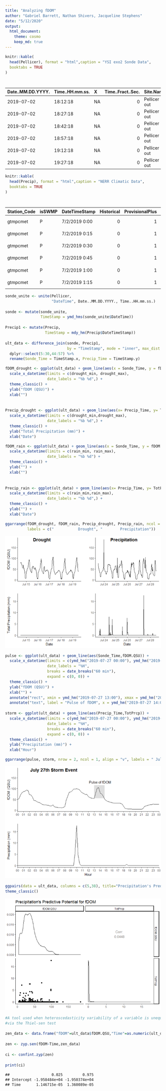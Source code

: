 ```yaml
---
title: "Analyzing fDOM"
author: "Gabriel Barrett, Nathan Shivers, Jacqueline Stephens"
date: "5/12/2020"
output:
  html_document:
    theme: cosmo
    keep_md: true
---
```






```r
knitr::kable(
  head(Pellicer), format = "html",caption = "YSI exo2 Sonde Data",
  booktabs = TRUE
)
```

<table>
<caption>YSI exo2 Sonde Data</caption>
 <thead>
  <tr>
   <th style="text-align:left;"> Date..MM.DD.YYYY. </th>
   <th style="text-align:left;"> Time..HH.mm.ss. </th>
   <th style="text-align:left;"> X </th>
   <th style="text-align:right;"> Time..Fract..Sec. </th>
   <th style="text-align:left;"> Site.Name </th>
   <th style="text-align:right;"> Chlorophyll.RFU </th>
   <th style="text-align:right;"> Chlorophyll.ug.L </th>
   <th style="text-align:right;"> Cond.µS.cm </th>
   <th style="text-align:right;"> Depth.m </th>
   <th style="text-align:right;"> fDOM.QSU </th>
   <th style="text-align:right;"> fDOM.RFU </th>
   <th style="text-align:right;"> nLF.Cond.µS.cm </th>
   <th style="text-align:right;"> ODO...sat </th>
   <th style="text-align:right;"> ODO...local </th>
   <th style="text-align:right;"> ODO.mg.L </th>
   <th style="text-align:right;"> Pressure.psi.a </th>
   <th style="text-align:right;"> Sal.psu </th>
   <th style="text-align:right;"> SpCond.µS.cm </th>
   <th style="text-align:right;"> BGA.PE.RFU </th>
   <th style="text-align:right;"> BGA.PE.ug.L </th>
   <th style="text-align:right;"> TDS.mg.L </th>
   <th style="text-align:right;"> Turbidity.FNU </th>
   <th style="text-align:right;"> TSS.mg.L </th>
   <th style="text-align:right;"> Wiper.Position.volt </th>
   <th style="text-align:right;"> pH </th>
   <th style="text-align:right;"> pH.mV </th>
   <th style="text-align:right;"> Temp..C </th>
   <th style="text-align:right;"> Vertical.Position.m </th>
   <th style="text-align:right;"> Battery.V </th>
   <th style="text-align:right;"> Cable.Pwr.V </th>
  </tr>
 </thead>
<tbody>
  <tr>
   <td style="text-align:left;"> 2019-07-02 </td>
   <td style="text-align:left;"> 18:12:18 </td>
   <td style="text-align:left;"> NA </td>
   <td style="text-align:right;"> 0 </td>
   <td style="text-align:left;"> Pellicer out </td>
   <td style="text-align:right;"> 0.99 </td>
   <td style="text-align:right;"> 3.95 </td>
   <td style="text-align:right;"> 60640.3 </td>
   <td style="text-align:right;"> 10.860 </td>
   <td style="text-align:right;"> 24.92 </td>
   <td style="text-align:right;"> 8.31 </td>
   <td style="text-align:right;"> 51939.2 </td>
   <td style="text-align:right;"> 101.3 </td>
   <td style="text-align:right;"> 105.0 </td>
   <td style="text-align:right;"> 6.06 </td>
   <td style="text-align:right;"> 15.763 </td>
   <td style="text-align:right;"> 34.58 </td>
   <td style="text-align:right;"> 52833.1 </td>
   <td style="text-align:right;"> 4.03 </td>
   <td style="text-align:right;"> 11.28 </td>
   <td style="text-align:right;"> 34342 </td>
   <td style="text-align:right;"> 11.20 </td>
   <td style="text-align:right;"> 0 </td>
   <td style="text-align:right;"> 1.190 </td>
   <td style="text-align:right;"> 7.9 </td>
   <td style="text-align:right;"> -54.7 </td>
   <td style="text-align:right;"> 32.737 </td>
   <td style="text-align:right;"> 10.859 </td>
   <td style="text-align:right;"> 6.19 </td>
   <td style="text-align:right;"> 0 </td>
  </tr>
  <tr>
   <td style="text-align:left;"> 2019-07-02 </td>
   <td style="text-align:left;"> 18:27:18 </td>
   <td style="text-align:left;"> NA </td>
   <td style="text-align:right;"> 0 </td>
   <td style="text-align:left;"> Pellicer out </td>
   <td style="text-align:right;"> 0.94 </td>
   <td style="text-align:right;"> 3.75 </td>
   <td style="text-align:right;"> 60943.5 </td>
   <td style="text-align:right;"> 10.903 </td>
   <td style="text-align:right;"> 25.13 </td>
   <td style="text-align:right;"> 8.38 </td>
   <td style="text-align:right;"> 52002.9 </td>
   <td style="text-align:right;"> 103.4 </td>
   <td style="text-align:right;"> 107.2 </td>
   <td style="text-align:right;"> 6.17 </td>
   <td style="text-align:right;"> 15.823 </td>
   <td style="text-align:right;"> 34.64 </td>
   <td style="text-align:right;"> 52923.2 </td>
   <td style="text-align:right;"> 4.39 </td>
   <td style="text-align:right;"> 12.29 </td>
   <td style="text-align:right;"> 34400 </td>
   <td style="text-align:right;"> 11.54 </td>
   <td style="text-align:right;"> 0 </td>
   <td style="text-align:right;"> 1.179 </td>
   <td style="text-align:right;"> 7.9 </td>
   <td style="text-align:right;"> -54.7 </td>
   <td style="text-align:right;"> 32.934 </td>
   <td style="text-align:right;"> 10.901 </td>
   <td style="text-align:right;"> 6.19 </td>
   <td style="text-align:right;"> 0 </td>
  </tr>
  <tr>
   <td style="text-align:left;"> 2019-07-02 </td>
   <td style="text-align:left;"> 18:42:18 </td>
   <td style="text-align:left;"> NA </td>
   <td style="text-align:right;"> 0 </td>
   <td style="text-align:left;"> Pellicer out </td>
   <td style="text-align:right;"> 1.26 </td>
   <td style="text-align:right;"> 5.04 </td>
   <td style="text-align:right;"> 60287.2 </td>
   <td style="text-align:right;"> 10.941 </td>
   <td style="text-align:right;"> 25.41 </td>
   <td style="text-align:right;"> 8.47 </td>
   <td style="text-align:right;"> 51794.1 </td>
   <td style="text-align:right;"> 102.5 </td>
   <td style="text-align:right;"> 106.3 </td>
   <td style="text-align:right;"> 6.16 </td>
   <td style="text-align:right;"> 15.879 </td>
   <td style="text-align:right;"> 34.46 </td>
   <td style="text-align:right;"> 52665.3 </td>
   <td style="text-align:right;"> 4.91 </td>
   <td style="text-align:right;"> 13.75 </td>
   <td style="text-align:right;"> 34232 </td>
   <td style="text-align:right;"> 13.81 </td>
   <td style="text-align:right;"> 0 </td>
   <td style="text-align:right;"> 1.186 </td>
   <td style="text-align:right;"> 7.9 </td>
   <td style="text-align:right;"> -54.5 </td>
   <td style="text-align:right;"> 32.577 </td>
   <td style="text-align:right;"> 10.941 </td>
   <td style="text-align:right;"> 6.19 </td>
   <td style="text-align:right;"> 0 </td>
  </tr>
  <tr>
   <td style="text-align:left;"> 2019-07-02 </td>
   <td style="text-align:left;"> 18:57:18 </td>
   <td style="text-align:left;"> NA </td>
   <td style="text-align:right;"> 0 </td>
   <td style="text-align:left;"> Pellicer out </td>
   <td style="text-align:right;"> 1.53 </td>
   <td style="text-align:right;"> 6.10 </td>
   <td style="text-align:right;"> 59427.8 </td>
   <td style="text-align:right;"> 10.974 </td>
   <td style="text-align:right;"> 25.73 </td>
   <td style="text-align:right;"> 8.58 </td>
   <td style="text-align:right;"> 51597.4 </td>
   <td style="text-align:right;"> 100.4 </td>
   <td style="text-align:right;"> 104.1 </td>
   <td style="text-align:right;"> 6.09 </td>
   <td style="text-align:right;"> 15.928 </td>
   <td style="text-align:right;"> 34.28 </td>
   <td style="text-align:right;"> 52396.4 </td>
   <td style="text-align:right;"> 5.54 </td>
   <td style="text-align:right;"> 15.50 </td>
   <td style="text-align:right;"> 34058 </td>
   <td style="text-align:right;"> 14.07 </td>
   <td style="text-align:right;"> 0 </td>
   <td style="text-align:right;"> 1.189 </td>
   <td style="text-align:right;"> 7.9 </td>
   <td style="text-align:right;"> -54.6 </td>
   <td style="text-align:right;"> 32.026 </td>
   <td style="text-align:right;"> 10.973 </td>
   <td style="text-align:right;"> 6.19 </td>
   <td style="text-align:right;"> 0 </td>
  </tr>
  <tr>
   <td style="text-align:left;"> 2019-07-02 </td>
   <td style="text-align:left;"> 19:12:18 </td>
   <td style="text-align:left;"> NA </td>
   <td style="text-align:right;"> 0 </td>
   <td style="text-align:left;"> Pellicer out </td>
   <td style="text-align:right;"> 1.64 </td>
   <td style="text-align:right;"> 6.56 </td>
   <td style="text-align:right;"> 58886.9 </td>
   <td style="text-align:right;"> 11.007 </td>
   <td style="text-align:right;"> 25.42 </td>
   <td style="text-align:right;"> 8.47 </td>
   <td style="text-align:right;"> 51526.9 </td>
   <td style="text-align:right;"> 98.4 </td>
   <td style="text-align:right;"> 102.0 </td>
   <td style="text-align:right;"> 6.00 </td>
   <td style="text-align:right;"> 15.977 </td>
   <td style="text-align:right;"> 34.21 </td>
   <td style="text-align:right;"> 52274.9 </td>
   <td style="text-align:right;"> 6.18 </td>
   <td style="text-align:right;"> 17.32 </td>
   <td style="text-align:right;"> 33979 </td>
   <td style="text-align:right;"> 13.70 </td>
   <td style="text-align:right;"> 0 </td>
   <td style="text-align:right;"> 1.191 </td>
   <td style="text-align:right;"> 7.9 </td>
   <td style="text-align:right;"> -54.5 </td>
   <td style="text-align:right;"> 31.622 </td>
   <td style="text-align:right;"> 11.008 </td>
   <td style="text-align:right;"> 6.19 </td>
   <td style="text-align:right;"> 0 </td>
  </tr>
  <tr>
   <td style="text-align:left;"> 2019-07-02 </td>
   <td style="text-align:left;"> 19:27:18 </td>
   <td style="text-align:left;"> NA </td>
   <td style="text-align:right;"> 0 </td>
   <td style="text-align:left;"> Pellicer out </td>
   <td style="text-align:right;"> 2.16 </td>
   <td style="text-align:right;"> 8.64 </td>
   <td style="text-align:right;"> 58759.5 </td>
   <td style="text-align:right;"> 11.047 </td>
   <td style="text-align:right;"> 24.95 </td>
   <td style="text-align:right;"> 8.32 </td>
   <td style="text-align:right;"> 51538.8 </td>
   <td style="text-align:right;"> 97.1 </td>
   <td style="text-align:right;"> 100.7 </td>
   <td style="text-align:right;"> 5.94 </td>
   <td style="text-align:right;"> 16.036 </td>
   <td style="text-align:right;"> 34.21 </td>
   <td style="text-align:right;"> 52271.7 </td>
   <td style="text-align:right;"> 5.88 </td>
   <td style="text-align:right;"> 16.45 </td>
   <td style="text-align:right;"> 33977 </td>
   <td style="text-align:right;"> 12.96 </td>
   <td style="text-align:right;"> 0 </td>
   <td style="text-align:right;"> 1.179 </td>
   <td style="text-align:right;"> 7.9 </td>
   <td style="text-align:right;"> -54.2 </td>
   <td style="text-align:right;"> 31.498 </td>
   <td style="text-align:right;"> 11.047 </td>
   <td style="text-align:right;"> 6.19 </td>
   <td style="text-align:right;"> 0 </td>
  </tr>
</tbody>
</table>

```r
knitr::kable(
  head(Precip), format = "html",caption = "NERR Climatic Data",
  booktabs = TRUE
)
```

<table>
<caption>NERR Climatic Data</caption>
 <thead>
  <tr>
   <th style="text-align:left;"> Station_Code </th>
   <th style="text-align:left;"> isSWMP </th>
   <th style="text-align:left;"> DateTimeStamp </th>
   <th style="text-align:right;"> Historical </th>
   <th style="text-align:right;"> ProvisionalPlus </th>
   <th style="text-align:right;"> Frequency </th>
   <th style="text-align:left;"> F_Record </th>
   <th style="text-align:right;"> ATemp </th>
   <th style="text-align:left;"> F_ATemp </th>
   <th style="text-align:right;"> RH </th>
   <th style="text-align:left;"> F_RH </th>
   <th style="text-align:right;"> BP </th>
   <th style="text-align:left;"> F_BP </th>
   <th style="text-align:right;"> WSpd </th>
   <th style="text-align:left;"> F_WSpd </th>
   <th style="text-align:right;"> MaxWSpd </th>
   <th style="text-align:left;"> F_MaxWSpd </th>
   <th style="text-align:left;"> MaxWSpdT </th>
   <th style="text-align:right;"> Wdir </th>
   <th style="text-align:left;"> F_Wdir </th>
   <th style="text-align:right;"> SDWDir </th>
   <th style="text-align:left;"> F_SDWDir </th>
   <th style="text-align:right;"> TotPAR </th>
   <th style="text-align:left;"> F_TotPAR </th>
   <th style="text-align:right;"> TotPrcp </th>
   <th style="text-align:left;"> F_TotPrcp </th>
  </tr>
 </thead>
<tbody>
  <tr>
   <td style="text-align:left;"> gtmpcmet </td>
   <td style="text-align:left;"> P </td>
   <td style="text-align:left;"> 7/2/2019 0:00 </td>
   <td style="text-align:right;"> 0 </td>
   <td style="text-align:right;"> 1 </td>
   <td style="text-align:right;"> 15 </td>
   <td style="text-align:left;"> NA </td>
   <td style="text-align:right;"> 25.7 </td>
   <td style="text-align:left;"> &lt;0&gt; </td>
   <td style="text-align:right;"> 100 </td>
   <td style="text-align:left;"> &lt;0&gt; </td>
   <td style="text-align:right;"> 1016 </td>
   <td style="text-align:left;"> &lt;1&gt; [SSD] </td>
   <td style="text-align:right;"> 1.5 </td>
   <td style="text-align:left;"> &lt;0&gt; </td>
   <td style="text-align:right;"> 3.0 </td>
   <td style="text-align:left;"> &lt;0&gt; </td>
   <td style="text-align:left;"> 23:45 </td>
   <td style="text-align:right;"> 258 </td>
   <td style="text-align:left;"> &lt;0&gt; </td>
   <td style="text-align:right;"> 18 </td>
   <td style="text-align:left;"> &lt;0&gt; </td>
   <td style="text-align:right;"> 0 </td>
   <td style="text-align:left;"> &lt;0&gt; </td>
   <td style="text-align:right;"> 0 </td>
   <td style="text-align:left;"> &lt;0&gt; </td>
  </tr>
  <tr>
   <td style="text-align:left;"> gtmpcmet </td>
   <td style="text-align:left;"> P </td>
   <td style="text-align:left;"> 7/2/2019 0:15 </td>
   <td style="text-align:right;"> 0 </td>
   <td style="text-align:right;"> 1 </td>
   <td style="text-align:right;"> 15 </td>
   <td style="text-align:left;"> NA </td>
   <td style="text-align:right;"> 25.6 </td>
   <td style="text-align:left;"> &lt;0&gt; </td>
   <td style="text-align:right;"> 100 </td>
   <td style="text-align:left;"> &lt;0&gt; </td>
   <td style="text-align:right;"> 1016 </td>
   <td style="text-align:left;"> &lt;1&gt; [SSD] </td>
   <td style="text-align:right;"> 2.0 </td>
   <td style="text-align:left;"> &lt;0&gt; </td>
   <td style="text-align:right;"> 3.6 </td>
   <td style="text-align:left;"> &lt;0&gt; </td>
   <td style="text-align:left;"> 0:12 </td>
   <td style="text-align:right;"> 262 </td>
   <td style="text-align:left;"> &lt;0&gt; </td>
   <td style="text-align:right;"> 18 </td>
   <td style="text-align:left;"> &lt;0&gt; </td>
   <td style="text-align:right;"> 0 </td>
   <td style="text-align:left;"> &lt;0&gt; </td>
   <td style="text-align:right;"> 0 </td>
   <td style="text-align:left;"> &lt;0&gt; </td>
  </tr>
  <tr>
   <td style="text-align:left;"> gtmpcmet </td>
   <td style="text-align:left;"> P </td>
   <td style="text-align:left;"> 7/2/2019 0:30 </td>
   <td style="text-align:right;"> 0 </td>
   <td style="text-align:right;"> 1 </td>
   <td style="text-align:right;"> 15 </td>
   <td style="text-align:left;"> NA </td>
   <td style="text-align:right;"> 25.6 </td>
   <td style="text-align:left;"> &lt;0&gt; </td>
   <td style="text-align:right;"> 100 </td>
   <td style="text-align:left;"> &lt;0&gt; </td>
   <td style="text-align:right;"> 1016 </td>
   <td style="text-align:left;"> &lt;1&gt; [SSD] </td>
   <td style="text-align:right;"> 1.8 </td>
   <td style="text-align:left;"> &lt;0&gt; </td>
   <td style="text-align:right;"> 3.2 </td>
   <td style="text-align:left;"> &lt;0&gt; </td>
   <td style="text-align:left;"> 0:28 </td>
   <td style="text-align:right;"> 271 </td>
   <td style="text-align:left;"> &lt;0&gt; </td>
   <td style="text-align:right;"> 18 </td>
   <td style="text-align:left;"> &lt;0&gt; </td>
   <td style="text-align:right;"> 0 </td>
   <td style="text-align:left;"> &lt;0&gt; </td>
   <td style="text-align:right;"> 0 </td>
   <td style="text-align:left;"> &lt;0&gt; </td>
  </tr>
  <tr>
   <td style="text-align:left;"> gtmpcmet </td>
   <td style="text-align:left;"> P </td>
   <td style="text-align:left;"> 7/2/2019 0:45 </td>
   <td style="text-align:right;"> 0 </td>
   <td style="text-align:right;"> 1 </td>
   <td style="text-align:right;"> 15 </td>
   <td style="text-align:left;"> NA </td>
   <td style="text-align:right;"> 25.5 </td>
   <td style="text-align:left;"> &lt;0&gt; </td>
   <td style="text-align:right;"> 100 </td>
   <td style="text-align:left;"> &lt;0&gt; </td>
   <td style="text-align:right;"> 1016 </td>
   <td style="text-align:left;"> &lt;1&gt; [SSD] </td>
   <td style="text-align:right;"> 1.8 </td>
   <td style="text-align:left;"> &lt;0&gt; </td>
   <td style="text-align:right;"> 3.7 </td>
   <td style="text-align:left;"> &lt;0&gt; </td>
   <td style="text-align:left;"> 0:36 </td>
   <td style="text-align:right;"> 266 </td>
   <td style="text-align:left;"> &lt;0&gt; </td>
   <td style="text-align:right;"> 19 </td>
   <td style="text-align:left;"> &lt;0&gt; </td>
   <td style="text-align:right;"> 0 </td>
   <td style="text-align:left;"> &lt;0&gt; </td>
   <td style="text-align:right;"> 0 </td>
   <td style="text-align:left;"> &lt;0&gt; </td>
  </tr>
  <tr>
   <td style="text-align:left;"> gtmpcmet </td>
   <td style="text-align:left;"> P </td>
   <td style="text-align:left;"> 7/2/2019 1:00 </td>
   <td style="text-align:right;"> 0 </td>
   <td style="text-align:right;"> 1 </td>
   <td style="text-align:right;"> 15 </td>
   <td style="text-align:left;"> NA </td>
   <td style="text-align:right;"> 25.4 </td>
   <td style="text-align:left;"> &lt;0&gt; </td>
   <td style="text-align:right;"> 100 </td>
   <td style="text-align:left;"> &lt;0&gt; </td>
   <td style="text-align:right;"> 1016 </td>
   <td style="text-align:left;"> &lt;1&gt; [SSD] </td>
   <td style="text-align:right;"> 1.6 </td>
   <td style="text-align:left;"> &lt;0&gt; </td>
   <td style="text-align:right;"> 2.9 </td>
   <td style="text-align:left;"> &lt;0&gt; </td>
   <td style="text-align:left;"> 0:45 </td>
   <td style="text-align:right;"> 270 </td>
   <td style="text-align:left;"> &lt;0&gt; </td>
   <td style="text-align:right;"> 19 </td>
   <td style="text-align:left;"> &lt;0&gt; </td>
   <td style="text-align:right;"> 0 </td>
   <td style="text-align:left;"> &lt;0&gt; </td>
   <td style="text-align:right;"> 0 </td>
   <td style="text-align:left;"> &lt;0&gt; </td>
  </tr>
  <tr>
   <td style="text-align:left;"> gtmpcmet </td>
   <td style="text-align:left;"> P </td>
   <td style="text-align:left;"> 7/2/2019 1:15 </td>
   <td style="text-align:right;"> 0 </td>
   <td style="text-align:right;"> 1 </td>
   <td style="text-align:right;"> 15 </td>
   <td style="text-align:left;"> NA </td>
   <td style="text-align:right;"> 25.3 </td>
   <td style="text-align:left;"> &lt;0&gt; </td>
   <td style="text-align:right;"> 100 </td>
   <td style="text-align:left;"> &lt;0&gt; </td>
   <td style="text-align:right;"> 1015 </td>
   <td style="text-align:left;"> &lt;1&gt; [SSD] </td>
   <td style="text-align:right;"> 1.7 </td>
   <td style="text-align:left;"> &lt;0&gt; </td>
   <td style="text-align:right;"> 3.2 </td>
   <td style="text-align:left;"> &lt;0&gt; </td>
   <td style="text-align:left;"> 1:00 </td>
   <td style="text-align:right;"> 274 </td>
   <td style="text-align:left;"> &lt;0&gt; </td>
   <td style="text-align:right;"> 17 </td>
   <td style="text-align:left;"> &lt;0&gt; </td>
   <td style="text-align:right;"> 0 </td>
   <td style="text-align:left;"> &lt;0&gt; </td>
   <td style="text-align:right;"> 0 </td>
   <td style="text-align:left;"> &lt;0&gt; </td>
  </tr>
</tbody>
</table>


```r
sonde_unite <- unite(Pellicer,
                     "DateTime", Date..MM.DD.YYYY., Time..HH.mm.ss.)

sonde <- mutate(sonde_unite, 
                TimeStamp = ymd_hms(sonde_unite$DateTime))

Precip1 <- mutate(Precip, 
                  TimeStamp = mdy_hm(Precip$DateTimeStamp))

ult_data <- difference_join(sonde, Precip1, 
                            by = "TimeStamp", mode = "inner", max_dist = 180) %>%
  dplyr::select(5:30,44:57) %>%
  rename(Sonde_Time = TimeStamp.x, Precip_Time = TimeStamp.y)
```







```r
fDOM_drought <- ggplot(ult_data) + geom_line(aes(x = Sonde_Time, y = fDOM.QSU)) + 
  scale_x_datetime(limits = c(drought_min, drought_max),
                   date_labels = "%b %d",) + 
  theme_classic() +
  ylab("fDOM (QSU)") +
  xlab("")


Precip_drought <- ggplot(ult_data) + geom_line(aes(x= Precip_Time, y= TotPrcp)) + 
  scale_x_datetime(limits = c(drought_min,drought_max),
                   date_labels = "%b %d",) + 
  theme_classic() +
  ylab("Total Precipitation (mm)") +
  xlab("Date")
```


```r
fDOM_rain <- ggplot(ult_data) + geom_line(aes(x = Sonde_Time, y = fDOM.QSU)) + 
  scale_x_datetime(limits = c(rain_min, rain_max),
                   date_labels = "%b %d") + 
  theme_classic() +
  ylab("") +
  xlab("") 


Precip_rain <- ggplot(ult_data) + geom_line(aes(x= Precip_Time, y= TotPrcp)) + 
  scale_x_datetime(limits = c(rain_min,rain_max),
                   date_labels = "%b %d",) + 
  theme_classic() +
  ylab("") +
  xlab("Date")
```


```r
ggarrange(fDOM_drought, fDOM_rain, Precip_drought, Precip_rain, ncol = 2, nrow = 2, align = "v", 
          labels = c("           Drought", "        Precipitation"))
```

![](fDOM_Analysis_files/figure-html/unnamed-chunk-6-1.png)<!-- -->






```r
pulse <- ggplot(ult_data) + geom_line(aes(Sonde_Time,fDOM.QSU)) + 
  scale_x_datetime(limits = c(ymd_hm("2019-07-27 00:00"), ymd_hm("2019-07-28 00:00")),
                   date_labels = "%H",
                   breaks = date_breaks("60 min"),
                   expand = c(0, 0)) + 
  theme_classic() +
  ylab("fDOM (QSU)") + 
  xlab("") + 
  annotate("rect", xmin = ymd_hm("2019-07-27 13:00"), xmax = ymd_hm("2019-07-27 14:45"), ymin = 55, ymax = 115, alpha = .2) +
  annotate("text", label = "Pulse of fDOM", x = ymd_hm("2019-07-27 14:00"), y = 130)

storm <- ggplot(ult_data) + geom_line(aes(Precip_Time,TotPrcp)) + 
  scale_x_datetime(limits = c(ymd_hm("2019-07-27 00:00"), ymd_hm("2019-07-28 00:00")),
                   date_labels = "%H",
                   breaks = date_breaks("60 min"),
                   expand = c(0, 0)) + 
  theme_classic() +
  ylab("Precipitation (mm)") + 
  xlab("Hour")
```


```r
ggarrange(pulse, storm, nrow = 2, ncol = 1, align = "v", labels = " July 27th Storm Event")
```

![](fDOM_Analysis_files/figure-html/unnamed-chunk-9-1.png)<!-- -->



```r
ggpairs(data = ult_data, columns = c(5,38), title="Precipitation's Predictive Potential for fDOM") +
theme_classic()
```

![](fDOM_Analysis_files/figure-html/unnamed-chunk-10-1.png)<!-- -->


```r
#A tool used when heteroscedasticity variability of a variable is unequal across a range of values 
#via the Thiel-sen test

zen_data <- data.frame("fDOM"=ult_data$fDOM.QSU,"Time"=as.numeric(ult_data$Sonde_Time, units="minutes"))

zen <- zyp.sen(fDOM~Time,zen_data)

ci <- confint.zyp(zen)

print(ci)
```

```
##                   0.025         0.975
## Intercept -1.958484e+04 -1.950374e+04
## Time       1.146715e-05  1.360089e-05
```

